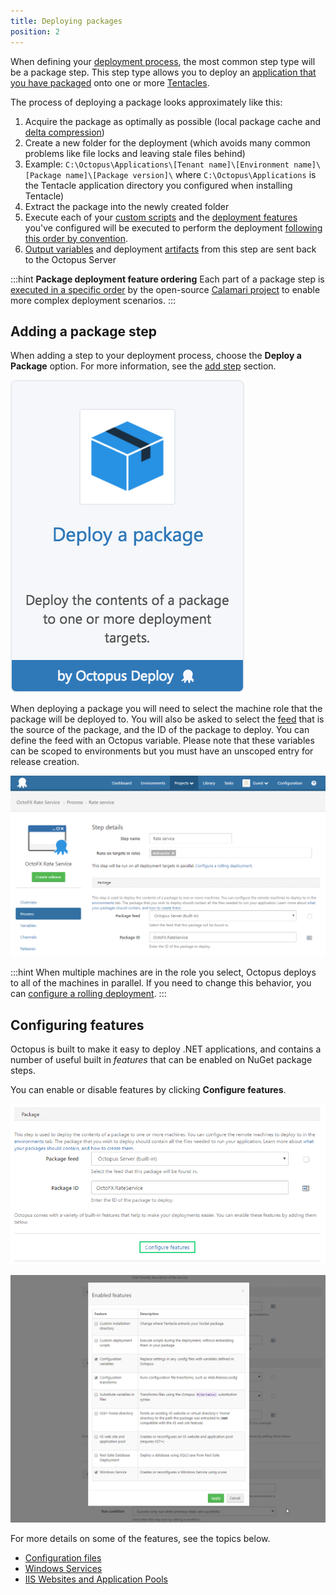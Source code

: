 ```yaml
---
title: Deploying packages
position: 2
---
```



When defining your [deployment process](/docs/deploying-applications.md), the most common step type will be a package step. This step type allows you to deploy an [application that you have packaged](/docs/packaging-applications.md) onto one or more [Tentacles](/docs/installation/installing-tentacles.md).


The process of deploying a package looks approximately like this:

1. Acquire the package as optimally as possible (local package cache and [delta compression](/docs/deploying-applications/delta-compression-for-package-transfers.md))
2. Create a new folder for the deployment (which avoids many common problems like file locks and leaving stale files behind)
 1. Example: `C:\Octopus\Applications\[Tenant name]\[Environment name]\[Package name]\[Package version]\` where `C:\Octopus\Applications` is the Tentacle application directory you configured when installing Tentacle)
3. Extract the package into the newly created folder
4. Execute each of your [custom scripts](/docs/deploying-applications/custom-scripts.md) and the [deployment features](/docs/deploying-applications.md) you've configured will be executed to perform the deployment [following this order by convention](/docs/reference/package-deployment-feature-ordering.md).
5. [Output variables](/docs/deploying-applications/variables/output-variables.md) and deployment [artifacts](/docs/deploying-applications/artifacts.md) from this step are sent back to the Octopus Server





:::hint
**Package deployment feature ordering**
Each part of a package step is [executed in a specific order](/docs/reference/package-deployment-feature-ordering.md) by the open-source [Calamari project](https://github.com/OctopusDeploy/Calamari) to enable more complex deployment scenarios.
:::

## Adding a package step


When adding a step to your deployment process, choose the **Deploy a Package** option. For more information, see the [add step](http://docs.octopusdeploy.com/display/OD/Add+step) section.


![](/docs/images/5671696/5865908.png)


When deploying a package you will need to select the machine role that the package will be deployed to. You will also be asked to select the [feed](/docs/packaging-applications/package-repositories.md) that is the source of the package, and the ID of the package to deploy. You can define the feed with an Octopus variable. Please note that these variables can be scoped to environments but you must have an unscoped entry for release creation.





![](/docs/images/3048090/5275675.png)

:::hint
When multiple machines are in the role you select, Octopus deploys to all of the machines in parallel. If you need to change this behavior, you can [configure a rolling deployment](/docs/patterns/rolling-deployments.md).
:::

## Configuring features


Octopus is built to make it easy to deploy .NET applications, and contains a number of useful built in *features* that can be enabled on NuGet package steps.


You can enable or disable features by clicking **Configure features**.





![](/docs/images/3048090/5275676.png)


![](/docs/images/3048090/3277744.png)





For more details on some of the features, see the topics below.

- [Configuration files](/docs/deploying-applications/configuration-files.md)
- [Windows Services](/docs/deploying-applications/windows-services.md)
- [IIS Websites and Application Pools](/docs/deploying-applications/iis-websites-and-application-pools.md)
